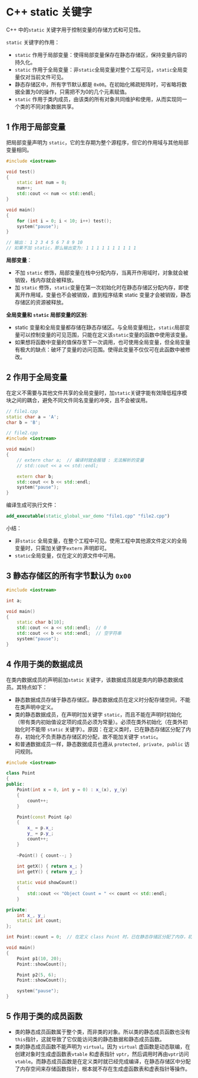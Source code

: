 # C++ static 关键字

C++ 中的`static` 关键字用于控制变量的存储方式和可见性。



`static` 关键字的作用：

* `static` 作用于局部变量：使得局部变量保存在静态存储区，保持变量内容的持久化。
* `static` 作用于全局变量：非`static`全局变量对整个工程可见，`static`全局变量仅对当前文件可见。
* 静态存储区中，所有字节默认都是 `0x00`。在初始化稀疏矩阵时，可省略将数据全置为0的操作，只需把不为0的几个元素赋值。
* `static` 作用于类内成员，由该类的所有对象共同维护和使用，从而实现同一个类的不同对象数据共享。



## 1 作用于局部变量

把局部变量声明为 `static`，它的生存期为整个源程序，但它的作用域与其他局部变量相同。

```c++
#include <iostream>

void test()
{
	static int num = 0;
	num++;
	std::cout << num << std::endl;
}

void main()
{
	for (int i = 0; i < 10; i++) test();
	system("pause");
}

// 输出： 1 2 3 4 5 6 7 8 9 10
// 如果不加 static，那么输出变为: 1 1 1 1 1 1 1 1 1 1
```



**局部变量**：

* 不加 `static` 修饰，局部变量在栈中分配内存，当离开作用域时，对象就会被销毁，栈内存就会被释放。
* 加 `static` 修饰，`static`变量在第一次初始化时在静态存储区分配内存，即使离开作用域，变量也不会被销毁，直到程序结束 static 变量才会被销毁，静态存储区的资源被释放。



**全局变量和 `static` 局部变量的区别**:

* static 变量和全局变量都存储在静态存储区。与全局变量相比，`static`局部变量可以控制变量的可见范围，只能在定义该`static`变量的函数中使用该变量。
* 如果想将函数中变量的值保存至下一次调用，也可使用全局变量，但全局变量有极大的缺点：破坏了变量的访问范围。使得此变量不仅仅可在此函数中被修改。



## 2 作用于全局变量

在定义不需要与其他文件共享的全局变量时，加`static`关键字能有效降低程序模块之间的耦合，避免不同文件同名变量的冲突，且不会被误用。

```c++
// file1.cpp
static char a = 'A';
char b = 'B';
```

```c++
// file2.cpp
#include <iostream>

void main()
{
	// extern char a;  // 编译时就会报错 : 无法解析的变量
	// std::cout << a << std::endl;  

	extern char b;
	std::cout << b << std::endl;
	system("pause");
}
```

编译生成可执行文件：

```cmake
add_executable(static_global_var_demo "file1.cpp" "file2.cpp")
```

小结：

* 非`static` 全局变量，在整个工程中可见。使用工程中其他源文件定义的全局变量时，只需加关键字`extern` 声明即可。
* `static`全局变量，仅在定义的源文件中可用。



## 3 静态存储区的所有字节默认为 `0x00`

```c++
#include <iostream>

int a;

void main()
{
	static char b[10];
	std::cout << a << std::endl;  // 0
	std::cout << b << std::endl;  // 空字符串
	system("pause");
}
```



## 4 作用于类的数据成员

在类内数据成员的声明前加`static` 关键字，该数据成员就是类内的静态数据成员。其特点如下：

* 静态数据成员存储于静态存储区。静态数据成员在定义时分配存储空间，不能在类声明中定义。
* 类的静态数据成员，在声明时加关键字 `static`，而且不能在声明时初始化（带有类内初始值设定项的成员必须为常量）。必须在类外初始化（在类外初始化时不能带 `static` 关键字）。原因：在定义类时，已在静态存储区分配了内存，初始化不负责静态存储区的分配，故不能加关键字 `static`。
* 和普通数据成员一样，静态数据成员也遵从 `protected, private, public` 访问规则。



```c++
#include <iostream>

class Point 
{
public:	
	Point(int x = 0, int y = 0) : x_(x), y_(y) 
	{
		count++;
	}

	Point(const Point &p) 
	{
		x_ = p.x_;
		y_ = p.y_;
		count++;
	}
	
	~Point() { count--; }
	
	int getX() { return x_; }
	int getY() { return y_; }

	static void showCount() 
	{
		std::cout << "Object Count = " << count << std::endl;
	}

private:	
	int x_, y_;
	static int count;
};

int Point::count = 0;  // 在定义 class Point 时，已在静态存储区分配了内存，初始化时不负责静态存储区的分配，故不能加关键字 static

void main()
{
	Point p1(10, 20);
	Point::showCount();

	Point p2(5, 6);
	Point::showCount();

	system("pause");
}
```



## 5 作用于类的成员函数

* 类的静态成员函数属于整个类，而非类的对象。所以类的静态成员函数也没有`this`指针，这就导致了它仅能访问类的静态数据和静态成员函数。
* 类的静态成员函数不能声明为 `virtual`。因为 `virtual` 虚函数是动态联编，在创建对象时生成虚函数表`vtable` 和虚表指针 `vptr`，然后调用时再由`vptr`访问 `vtable`。而静态成员函数是在定义类时就已经完成编译，在静态存储区中分配了内存空间来存储函数指针，根本就不存在生成虚函数表和虚表指针等操作。











